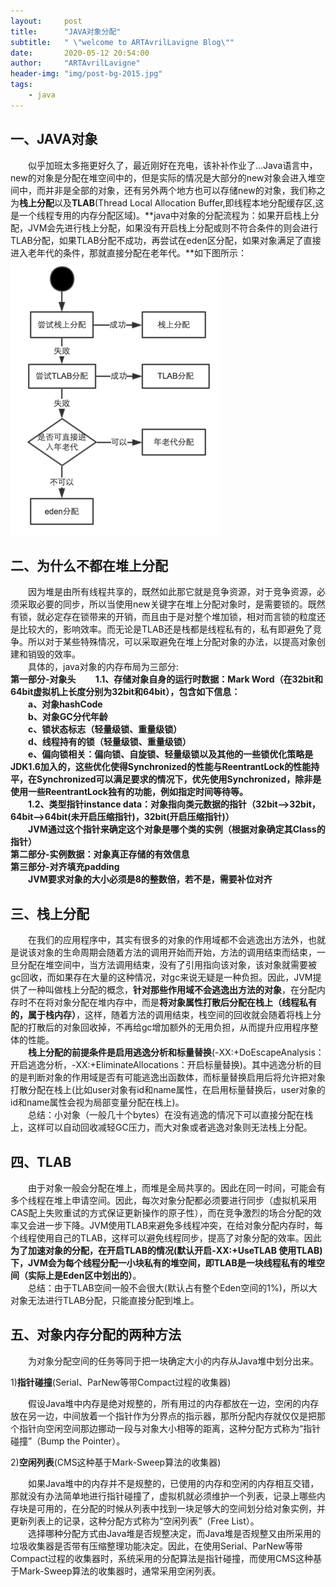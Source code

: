 ```yaml
---
layout:     post
title:      "JAVA对象分配"
subtitle:   " \"welcome to ARTAvrilLavigne Blog\""
date:       2020-05-12 20:54:00
author:     "ARTAvrilLavigne"
header-img: "img/post-bg-2015.jpg"
tags:
    - java
---
```

## 一、JAVA对象<br>

　　似乎加班太多拖更好久了，最近刚好在充电，该补补作业了...Java语言中，new的对象是分配在堆空间中的，但是实际的情况是大部分的new对象会进入堆空间中，而并非是全部的对象，还有另外两个地方也可以存储new的对象，我们称之为**栈上分配**以及**TLAB**(Thread Local Allocation Buffer,即线程本地分配缓存区,这是一个线程专用的内存分配区域)。**java中对象的分配流程为：如果开启栈上分配，JVM会先进行栈上分配，如果没有开启栈上分配或则不符合条件的则会进行TLAB分配，如果TLAB分配不成功，再尝试在eden区分配，如果对象满足了直接进入老年代的条件，那就直接分配在老年代。**如下图所示：<br>
![object](https://github.com/ARTAvrilLavigne/ARTAvrilLavigne.github.io/blob/master/myblog/2020-05-12-Object-Allocation/1.png?raw=true)

## 二、为什么不都在堆上分配<br>

　　因为堆是由所有线程共享的，既然如此那它就是竞争资源，对于竞争资源，必须采取必要的同步，所以当使用new关键字在堆上分配对象时，是需要锁的。既然有锁，就必定存在锁带来的开销，而且由于是对整个堆加锁，相对而言锁的粒度还是比较大的，影响效率。而无论是TLAB还是栈都是线程私有的，私有即避免了竞争。所以对于某些特殊情况，可以采取避免在堆上分配对象的办法，以提高对象创建和销毁的效率。<br>
　　具体的，java对象的内存布局为三部分:<br>
**第一部分-对象头
　　1.1、存储对象自身的运行时数据：Mark Word（在32bit和64bit虚拟机上长度分别为32bit和64bit），包含如下信息：<br>
　　a、对象hashCode<br>
　　b、对象GC分代年龄<br>
　　c、锁状态标志（轻量级锁、重量级锁）<br>
　　d、线程持有的锁（轻量级锁、重量级锁）<br>
　　e、偏向锁相关：偏向锁、自旋锁、轻量级锁以及其他的一些锁优化策略是JDK1.6加入的，这些优化使得Synchronized的性能与ReentrantLock的性能持平，在Synchronized可以满足要求的情况下，优先使用Synchronized，除非是使用一些ReentrantLock独有的功能，例如指定时间等待等。<br>
　　1.2、类型指针instance data：对象指向类元数据的指针（32bit-->32bit，64bit-->64bit(未开启压缩指针)，32bit(开启压缩指针)）<br>
　　JVM通过这个指针来确定这个对象是哪个类的实例（根据对象确定其Class的指针）<br>
第二部分-实例数据：对象真正存储的有效信息<br>
第三部分-对齐填充padding<br>
　　JVM要求对象的大小必须是8的整数倍，若不是，需要补位对齐**<br>

## 三、栈上分配<br>

　　在我们的应用程序中，其实有很多的对象的作用域都不会逃逸出方法外，也就是说该对象的生命周期会随着方法的调用开始而开始，方法的调用结束而结束，一旦分配在堆空间中，当方法调用结束，没有了引用指向该对象，该对象就需要被gc回收，而如果存在大量的这种情况，对gc来说无疑是一种负担。因此，JVM提供了一种叫做栈上分配的概念，**针对那些作用域不会逃逸出方法的对象**，在分配内存时不在将对象分配在堆内存中，而是**将对象属性打散后分配在栈上（线程私有的，属于栈内存）**，这样，随着方法的调用结束，栈空间的回收就会随着将栈上分配的打散后的对象回收掉，不再给gc增加额外的无用负担，从而提升应用程序整体的性能。<br>
　　**栈上分配的前提条件是启用逃逸分析和标量替换**(-XX:+DoEscapeAnalysis：开启逃逸分析，-XX:+EliminateAllocations：开启标量替换)。其中逃逸分析的目的是判断对象的作用域是否有可能逃逸出函数体，而标量替换启用后将允许把对象打散分配在栈上(比如user对象有id和name属性，在启用标量替换后，user对象的id和name属性会视为局部变量分配在栈上)。<br>
　　总结：小对象（一般几十个bytes）在没有逃逸的情况下可以直接分配在栈上，这样可以自动回收减轻GC压力，而大对象或者逃逸对象则无法栈上分配。<br>

## 四、TLAB<br>

　　由于对象一般会分配在堆上，而堆是全局共享的。因此在同一时间，可能会有多个线程在堆上申请空间。因此，每次对象分配都必须要进行同步（虚拟机采用CAS配上失败重试的方式保证更新操作的原子性），而在竞争激烈的场合分配的效率又会进一步下降。JVM使用TLAB来避免多线程冲突，在给对象分配内存时，每个线程使用自己的TLAB，这样可以避免线程同步，提高了对象分配的效率。因此**为了加速对象的分配，在开启TLAB的情况(默认开启-XX:+UseTLAB 使用TLAB)下，JVM会为每个线程分配一小块私有的堆空间，即TLAB是一块线程私有的堆空间（实际上是Eden区中划出的）**。<br>
　　总结：由于TLAB空间一般不会很大(默认占有整个Eden空间的1%)，所以大对象无法进行TLAB分配，只能直接分配到堆上。<br>

## 五、对象内存分配的两种方法<br>

　　为对象分配空间的任务等同于把一块确定大小的内存从Java堆中划分出来。<br>

1)**指针碰撞**(Serial、ParNew等带Compact过程的收集器)<br>

　　假设Java堆中内存是绝对规整的，所有用过的内存都放在一边，空闲的内存放在另一边，中间放着一个指针作为分界点的指示器，那所分配内存就仅仅是把那个指针向空闲空间那边挪动一段与对象大小相等的距离，这种分配方式称为“指针碰撞”（Bump the Pointer）。<br>

2)**空闲列表**(CMS这种基于Mark-Sweep算法的收集器)<br>

　　如果Java堆中的内存并不是规整的，已使用的内存和空闲的内存相互交错，那就没有办法简单地进行指针碰撞了，虚拟机就必须维护一个列表，记录上哪些内存块是可用的，在分配的时候从列表中找到一块足够大的空间划分给对象实例，并更新列表上的记录，这种分配方式称为“空闲列表”（Free List）。<br>
　　选择哪种分配方式由Java堆是否规整决定，而Java堆是否规整又由所采用的垃圾收集器是否带有压缩整理功能决定。因此，在使用Serial、ParNew等带Compact过程的收集器时，系统采用的分配算法是指针碰撞，而使用CMS这种基于Mark-Sweep算法的收集器时，通常采用空闲列表。<br>








